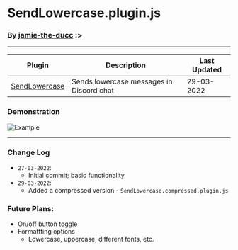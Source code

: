# SendLowercase.plugin.js #
### By [jamie-the-ducc](https://github.com/jamie-the-ducc/) :>
___

| Plugin            | Description                                                 | Last Updated |
|-------------------|-------------------------------------------------------------|--------------|
| [SendLowercase](https://github.com/jamie-the-ducc/better-discord-plugins/tree/main/SendLowercase) | Sends lowercase messages in Discord chat                    | 29-03-2022   |

### Demonstration

![Example](https://cdn.discordapp.com/attachments/958577395953201202/958577826515271730/lowercase_2.gif)

___

### Change Log
* `27-03-2022`:
    * Initial commit; basic functionality
* `29-03-2022`:
    * Added a compressed version - `SendLowercase.compressed.plugin.js`

### Future Plans:
* On/off button toggle
* Formattting options
    * Lowercase, uppercase, different fonts, etc.
